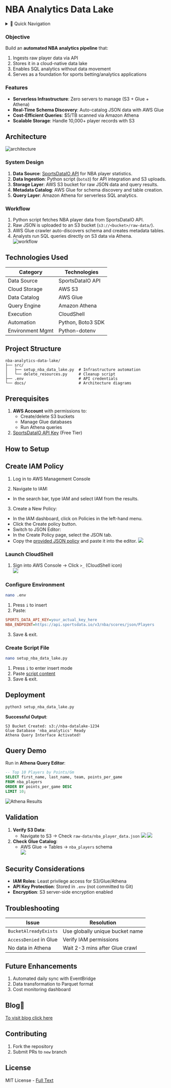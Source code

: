 # NBA Analytics Data Lake  

<details>
<summary>📑 Quick Navigation</summary>

- [NBA Analytics Data Lake](#nba-analytics-data-lake)
    - [Objective](#objective)
    - [Features](#features)
  - [Architecture](#architecture)
    - [System Design](#system-design)
    - [Workflow](#workflow)
  - [Technologies Used](#technologies-used)
  - [Project Structure](#project-structure)
  - [Prerequisites](#prerequisites)
  - [How to Setup](#how-to-setup)
  - [Create IAM Policy](#create-iam-policy)
    - [Launch CloudShell](#launch-cloudshell)
    - [Configure Environment](#configure-environment)
    - [Create Script File](#create-script-file)
  - [Deployment](#deployment)
  - [Query Demo](#query-demo)
  - [Validation](#validation)
  - [Security Considerations](#security-considerations)
  - [Troubleshooting](#troubleshooting)
  - [Future Enhancements](#future-enhancements)
  - [Blog🔗](#blog)
  - [Contributing](#contributing)
  - [License](#license)
</details>


### Objective

Build an **automated NBA analytics pipeline** that: 

1. Ingests raw player data via API  
2. Stores it in a cloud-native data lake  
3. Enables SQL analytics without data movement  
4. Serves as a foundation for sports betting/analytics applications

### Features

- **Serverless Infrastructure**: Zero servers to manage (S3 + Glue + Athena)  
- **Real-Time Schema Discovery**: Auto-catalog JSON data with AWS Glue  
- **Cost-Efficient Queries**: $5/TB scanned via Amazon Athena  
- **Scalable Storage**: Handle 10,000+ player records with S3  


## Architecture  
![architecture](/Assests/P3-Sports%20Analytics%20Data%20Lake/aws-nba-dat-lake.png)  

### System Design  

1. **Data Source**: [SportsDataIO API](https://sportsdata.io/) for NBA player statistics.  
2. **Data Ingestion**: Python script (`boto3`) for API integration and S3 uploads.  
3. **Storage Layer**: AWS S3 bucket for raw JSON data and query results.  
4. **Metadata Catalog**: AWS Glue for schema discovery and table creation.  
5. **Query Layer**: Amazon Athena for serverless SQL analytics.  


### Workflow  

1. Python script fetches NBA player data from SportsDataIO API.  
2. Raw JSON is uploaded to an S3 bucket (`s3://<bucket>/raw-data/`).  
3. AWS Glue crawler auto-discovers schema and creates metadata tables.  
4. Analysts run SQL queries directly on S3 data via Athena.  
 ![workflow](/Assests/P3-Sports%20Analytics%20Data%20Lake/workflow.png)

## Technologies Used  
| Category         | Technologies              |  
|------------------|---------------------------|  
| Data Source      | SportsDataIO API          |  
| Cloud Storage    | AWS S3                    |  
| Data Catalog     | AWS Glue                  |  
| Query Engine     | Amazon Athena             |  
| Execution        | CloudShell                |
| Automation       | Python, Boto3 SDK         |  
| Environment Mgmt | Python-dotenv             |  

## Project Structure  
```
nba-analytics-data-lake/  
├── src/  
│   ├── setup_nba_data_lake.py  # Infrastructure automation  
│   └── delete_resources.py     # Cleanup script  
├── .env                        # API credentials  
└── docs/                       # Architecture diagrams  
```


## Prerequisites  

1. **AWS Account** with permissions to:  
   - Create/delete S3 buckets  
   - Manage Glue databases  
   - Run Athena queries  
2. [SportsDataIO API Key](https://sportsdata.io/cart/free-trial) (Free Tier)  


## How to Setup

## Create IAM Policy
1. Log in to AWS Management Console

2. Navigate to IAM: 
- In the search bar, type IAM and select IAM from the results.

3. Create a New Policy:
- In the IAM dashboard, click on Policies in the left-hand menu.
- Click the Create policy button.
- Switch to JSON Editor:
- In the Create Policy page, select the JSON tab.
- Copy the [provided JSON policy](/P3-Sports%20Analytics%20Data%20Lake/policies/IAM%20Roles) and paste it into the editor.
 ![](/Assests/P3-Sports%20Analytics%20Data%20Lake/iam.png)

###  Launch CloudShell  
1. Sign into AWS Console → Click `>_` (CloudShell icon)  
 ![](/Assests/P3-Sports%20Analytics%20Data%20Lake/cloudshell.png)

### Configure Environment  

```bash
nano .env
``` 
1. Press `i` to insert  
2. Paste:  
```ini
SPORTS_DATA_API_KEY=your_actual_key_here
NBA_ENDPOINT=https://api.sportsdata.io/v3/nba/scores/json/Players
```
3. Save & exit.  

### Create Script File  
```bash
nano setup_nba_data_lake.py
```
1. Press `i` to enter insert mode  
2. Paste [script content](/P3-Sports%20Analytics%20Data%20Lake/src/setup_nba_data_lake.py)   
3. Save & exit.  


## Deployment  
```bash
python3 setup_nba_data_lake.py
```
**Successful Output**:  
```text
S3 Bucket Created: s3://nba-datalake-1234  
Glue Database 'nba_analytics' Ready  
Athena Query Interface Activated!  
```


## Query Demo  
Run in **Athena Query Editor**:  
```sql
-- Top 10 Players by Points/Gm
SELECT first_name, last_name, team, points_per_game 
FROM nba_players 
ORDER BY points_per_game DESC 
LIMIT 10;
```
![Athena Results](/Assests/P3-Sports%20Analytics%20Data%20Lake/athena-query-result.png)  


## Validation  
1. **Verify S3 Data**:  
   - Navigate to S3 → Check `raw-data/nba_player_data.json` 
    ![](/Assests/P3-Sports%20Analytics%20Data%20Lake/bucket.png)
    ![](/Assests/P3-Sports%20Analytics%20Data%20Lake/bucket2.png) 
2. **Check Glue Catalog**:  
   - AWS Glue → Tables → `nba_players` schema  
    ![](/Assests/P3-Sports%20Analytics%20Data%20Lake/glue_table.png)


## Security Considerations  
- **IAM Roles**: Least privilege access for S3/Glue/Athena  
- **API Key Protection**: Stored in `.env` (not committed to Git)  
- **Encryption**: S3 server-side encryption enabled  


## Troubleshooting  
| Issue                          | Resolution                      |  
|--------------------------------|---------------------------------|  
| `BucketAlreadyExists`          | Use globally unique bucket name |  
| `AccessDenied` in Glue         | Verify IAM permissions          |  
| No data in Athena              | Wait 2-3 mins after Glue crawl  |  


## Future Enhancements  
1. Automated daily sync with EventBridge  
2. Data transformation to Parquet format  
3. Cost monitoring dashboard  

## Blog🔗
[To visit blog click here](https://blogs.vijaysingh.cloud/data-lake)

## Contributing  
1. Fork the repository  
2. Submit PRs to `new` branch  
 


## License  
MIT License - [Full Text](/LICENSE)  
